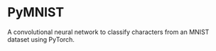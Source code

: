 # PyMNIST
A convolutional neural network to classify characters from an MNIST dataset using PyTorch.